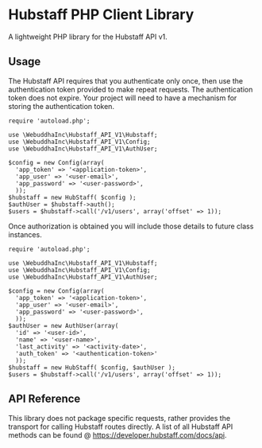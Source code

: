 # Hubstaff PHP Client Library

A lightweight PHP library for the Hubstaff API v1.

## Usage

The Hubstaff API requires that you authenticate only once, then use the authentication token provided to make repeat requests.  The authentication token does not expire.  Your project will need to have a mechanism for storing the authentication token.

````
require 'autoload.php';

use \WebuddhaInc\Hubstaff_API_V1\Hubstaff;
use \WebuddhaInc\Hubstaff_API_V1\Config;
use \WebuddhaInc\Hubstaff_API_V1\AuthUser;

$config = new Config(array(
  'app_token' => '<application-token>',
  'app_user' => '<user-email>',
  'app_password' => '<user-password>',
  ));
$hubstaff = new HubStaff( $config );
$authUser = $hubstaff->auth();
$users = $hubstaff->call('/v1/users', array('offset' => 1));
````

Once authorization is obtained you will include those details to future class instances.

````
require 'autoload.php';

use \WebuddhaInc\Hubstaff_API_V1\Hubstaff;
use \WebuddhaInc\Hubstaff_API_V1\Config;
use \WebuddhaInc\Hubstaff_API_V1\AuthUser;

$config = new Config(array(
  'app_token' => '<application-token>',
  'app_user' => '<user-email>',
  'app_password' => '<user-password>',
  ));
$authUser = new AuthUser(array(
  'id' => '<user-id>',
  'name' => '<user-name>',
  'last_activity' => '<activity-date>',
  'auth_token' => '<authentication-token>'
  ));
$hubstaff = new HubStaff( $config, $authUser );
$users = $hubstaff->call('/v1/users', array('offset' => 1));
````

## API Reference
This library does not package specific requests, rather provides the transport for calling Hubstaff routes directly.  A list of all Hubstaff API methods can be found @ https://developer.hubstaff.com/docs/api.
